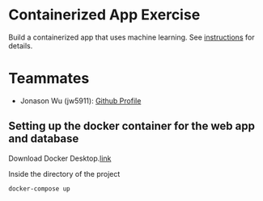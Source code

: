 # Containerized App Exercise

Build a containerized app that uses machine learning. See [instructions](./instructions.md) for details.

# Teammates

* Jonason Wu (jw5911): [Github Profile](https://github.com/JonasonWu)

## Setting up the docker container for the web app and database

Download Docker Desktop.[link](https://www.docker.com/)

Inside the directory of the project
```
docker-compose up
```
